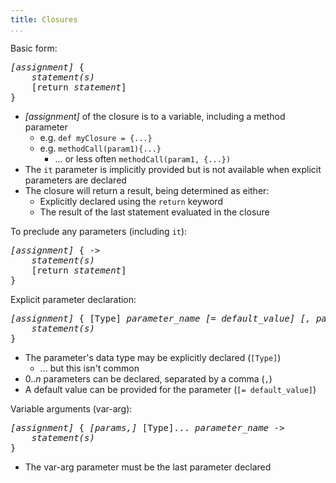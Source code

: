 ```yaml
---
title: Closures
...
```

Basic form:
<pre>
<i>[assignment]</i> {
    <i>statement(s)</i>
    [return <i>statement</i>]
}
</pre>

- _[assignment]_ of the closure is to a variable, including a method parameter
	- e.g. `def myClosure = {...}`
	- e.g. `methodCall(param1){...}` 
		- ... or less often `methodCall(param1, {...})`
- The `it` parameter is implicitly provided but is not available when explicit parameters are declared
- The closure will return a result, being determined as either:
	- Explicitly declared using the `return` keyword
	- The result of the last statement evaluated in the closure 

To preclude any parameters (including `it`):
<pre>
<i>[assignment]</i> { ->
    <i>statement(s)</i>
    [return <i>statement</i>]
}
</pre>

Explicit parameter declaration:
<pre>
<i>[assignment]</i> { [Type] <i>parameter_name</i> <i>[= default_value]</i> <i>[, params</i>] ->
    <i>statement(s)</i>
}
</pre>

- The parameter's data type may be explicitly declared (`[Type]`)
	- ... but this isn't common
- 0.._n_ parameters can be declared, separated by a comma (`,`)
- A default value can be provided for the parameter (`[= default_value]`)

Variable arguments (var-arg):
<pre>
<i>[assignment]</i> { <i>[params,]</i> [Type]... <i>parameter_name</i> ->
    <i>statement(s)</i>
}
</pre>

- The var-arg parameter must be the last parameter declared
